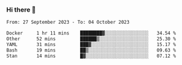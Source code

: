 ### Hi there 👋

<!--
**palaashatri/palaashatri** is a ✨ _special_ ✨ repository because its `README.md` (this file) appears on your GitHub profile.

Here are some ideas to get you started:

- 🔭 I’m currently working on ...
- 🌱 I’m currently learning ...
- 👯 I’m looking to collaborate on ...
- 🤔 I’m looking for help with ...
- 💬 Ask me about ...
- 📫 How to reach me: ...
- 😄 Pronouns: ...
- ⚡ Fun fact: ...
-->

<!--START_SECTION:waka-->

```txt
From: 27 September 2023 - To: 04 October 2023

Docker     1 hr 11 mins    ████████▓░░░░░░░░░░░░░░░░   34.54 %
Other      52 mins         ██████▒░░░░░░░░░░░░░░░░░░   25.30 %
YAML       31 mins         ███▓░░░░░░░░░░░░░░░░░░░░░   15.17 %
Bash       19 mins         ██▒░░░░░░░░░░░░░░░░░░░░░░   09.63 %
Stan       14 mins         █▓░░░░░░░░░░░░░░░░░░░░░░░   07.12 %
```

<!--END_SECTION:waka-->
